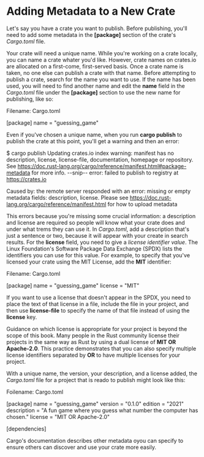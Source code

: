 # Adding Metadata to a New Crate

Let's say you have a crate you want to publish. Before publishing, you'll need to add some metadata
in the **[package]** section of the crate's *Cargo.toml* file.

Your crate will need a unique name. While you're working on a crate locally, you can name a crate
whater you'd like. However, crate names on crates.io are allocated on a first-come, first-served
basis. Once a crate name is taken, no one else can publish a crate with that name. Before attempting
to publish a crate, search for the name you want to use. If the name has been used, you will need to
find another name and edit the **name** field in the *Cargo.toml* file under the **[package]** section to
use the new name for publishing, like so:

Filename: Cargo.toml

[package]
name = "guessing_game"

Even if you've chosen a unique name, when you run **cargo publish** to publish the crate at this point,
you'll get a warning and then an error:

$ cargo publish
    Updating crates.io index
warning: manifest has no description, license, license-file, documentation, homepage or repository.
See https://doc.rust-lang.org/cargo/reference/manifest.html#package-metadata for more info.
--snip--
error: failed to publish to registry at https://crates.io

Caused by:
  the remote server responded with an error: missing or empty metadata fields: description, license. Please see https://doc.rust-lang.org/cargo/reference/manifest.html for how to upload metadata


This errors because you're missing some crucial information: a description and license are required
so people will know what your crate does and under what trems they can use it. In *Cargo.toml*, add a
description that's just a sentence or two, because it will appear with your create in search results. For
the **license** field, you need to give a *license identifier value*. The Linux Foundation's Software
Package Data Exchange (SPDX) lists the identifiers you can use for this value. For example, to specify
that you've licensed your crate using the MIT License, add the **MIT** identifier:

Filename: Cargo.toml

[package]
name = "guessing_game"
license = "MIT"


If you want to use a license that doesn't appear in the SPDX, you need to place the text of that
license in a file, include the file in your project, and then use **license-file** to specify the name of
that file instead of using the **license** key.

Guidance on which license is appropriate for your project is beyond the scope of this book. Many
people in the Rust community license their projects in the same way as Rust by using a dual license
of **MIT OR Apache-2.0**. This practice demonstrates that you can also specify multiple license
identifiers separated by **OR** to have multiple licenses for your project.

With a unique name, the version, your description, and a license added, the *Cargo.toml* file for a
project that is reado to publish might look like this:

Foilename: Cargo.toml

[package]
name = "guessing_game"
version = "0.1.0"
edition = "2021"
description = "A fun game where you guess what number the computer has chosen."
license = "MIT OR Apache-2.0"

[dependencies]


Cargo's documentation describes other metadata oyou can specify to ensure others can discover and
use your crate more easily.
